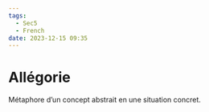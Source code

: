 ```yaml
---
tags:
  - Sec5
  - French
date: 2023-12-15 09:35
---
```


# Allégorie

Métaphore d’un concept abstrait en une situation concret.